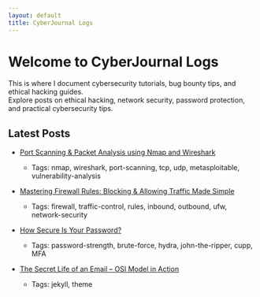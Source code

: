 ```yaml
---
layout: default
title: CyberJournal Logs
---
```


# Welcome to CyberJournal Logs

This is where I document cybersecurity tutorials, bug bounty tips, and ethical hacking guides.  
Explore posts on ethical hacking, network security, password protection, and practical cybersecurity tips.

## Latest Posts

- [Port Scanning & Packet Analysis using Nmap and Wireshark](/cyberjournallogs/network-security/portprobe/) 
  - Tags: nmap, wireshark, port-scanning, tcp, udp, metasploitable, vulnerability-analysis

- [Mastering Firewall Rules: Blocking & Allowing Traffic Made Simple](/cyberjournallogs/firewall-security/mastering-firewall-rules/) 
  - Tags: firewall, traffic-control, rules, inbound, outbound, ufw, network-security

- [How Secure Is Your Password?](/cyberjournallogs/password-security/password-strength/) 
  - Tags: password-strength, brute-force, hydra, john-the-ripper, cupp, MFA

- [The Secret Life of an Email – OSI Model in Action](/cyberjournallogs/first-post/) 
  - Tags: jekyll, theme


